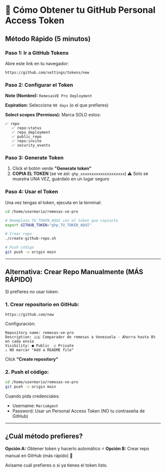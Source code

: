 # 🔑 Cómo Obtener tu GitHub Personal Access Token

## Método Rápido (5 minutos)

### Paso 1: Ir a GitHub Tokens
Abre este link en tu navegador:
```
https://github.com/settings/tokens/new
```

### Paso 2: Configurar el Token

**Note (Nombre):** `RemesasVE Pro Deployment`

**Expiration:** Selecciona `90 days` (o el que prefieres)

**Select scopes (Permisos):** Marca SOLO estos:

```
✅ repo
   ✅ repo:status
   ✅ repo_deployment
   ✅ public_repo
   ✅ repo:invite
   ✅ security_events
```

### Paso 3: Generate Token

1. Click el botón verde **"Generate token"**
2. **COPIA EL TOKEN** (se ve así: `ghp_xxxxxxxxxxxxxxxxxxxx`)
   ⚠️ Solo se muestra UNA VEZ, guárdalo en un lugar seguro

### Paso 4: Usar el Token

Una vez tengas el token, ejecuta en la terminal:

```bash
cd /home/usermario/remesas-ve-pro

# Reemplaza TU_TOKEN_AQUI con el token que copiaste
export GITHUB_TOKEN="ghp_TU_TOKEN_AQUI"

# Crear repo
./create-github-repo.sh

# Push código
git push -u origin main
```

---

## Alternativa: Crear Repo Manualmente (MÁS RÁPIDO)

Si prefieres no usar token:

### 1. Crear repositorio en GitHub:
```
https://github.com/new
```

Configuración:
```
Repository name: remesas-ve-pro
Description: 🇻🇪 Comparador de remesas a Venezuela - Ahorra hasta 8% en cada envío
Visibility: ● Public  ○ Private
⚠️ NO marcar "Add a README file"
```

Click **"Create repository"**

### 2. Push el código:
```bash
cd /home/usermario/remesas-ve-pro
git push -u origin main
```

Cuando pida credenciales:
- Username: `MarioAgent`
- Password: Usar un Personal Access Token (NO tu contraseña de GitHub)

---

## ¿Cuál método prefieres?

**Opción A:** Obtener token y hacerlo automático ⚡
**Opción B:** Crear repo manual en GitHub (más rápido) 🚀

Avísame cuál prefieres o si ya tienes el token listo.

